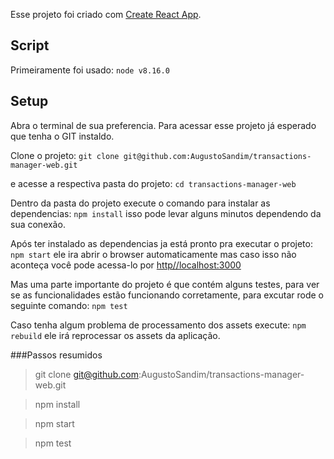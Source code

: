 Esse projeto foi criado com [Create React App](https://github.com/facebook/create-react-app).

## Script

Primeiramente foi usado:
`node v8.16.0`

## Setup

Abra o terminal de sua preferencia.
Para acessar esse projeto já esperado que tenha o GIT instaldo.

Clone o projeto:
`git clone git@github.com:AugustoSandim/transactions-manager-web.git`

e acesse a respectiva pasta do projeto:
`cd transactions-manager-web`

Dentro da pasta do projeto execute o comando para instalar as dependencias:
`npm install` isso pode levar alguns minutos dependendo da sua conexão.

Após ter instalado as dependencias ja está pronto pra executar o projeto:
`npm start` ele ira abrir o browser automaticamente mas caso isso não aconteça
você pode acessa-lo por [http//localhost:3000](http://localhost:3000)

Mas uma parte importante do projeto é que contém alguns testes, para ver se as funcionalidades
estão funcionando corretamente, para excutar rode o seguinte comando: 
`npm test`

Caso tenha algum problema de processamento dos assets execute:
`npm rebuild` ele irá reprocessar os assets da aplicação.

###Passos resumidos
>git clone git@github.com:AugustoSandim/transactions-manager-web.git

>npm install

>npm start

>npm test

